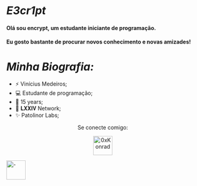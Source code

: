 #                                                                      *E3cr1pt*

#### Olá sou encrypt, um estudante iniciante de programação.
#### Eu gosto bastante de procurar novos conhecimento e novas amizades!
  

#                                                                    *Minha Biografia:*

-  ⚡ Vinícius Medeiros;
-  💻 Estudante de programação;
-  🎒 15 years;
-  🧪 𝐋𝐗𝐗𝐈𝐕 Network;
-  ✨ Patolinor Labs;
<p align="center"> Se conecte comigo:
</p>

<p align="center">
<a href="https://instagram.com/m.s.swindler" target="blank"><img align="center" src="https://media.discordapp.net/attachments/768926761844211753/792033941666004992/desconhecido.png?width=225&height=225" alt="0xKonrad" height="50" width="50"</a>
</a>     
</p>
  <a href="https://discordapp.com" target="blank"><img align="center" src="https://cdn.discordapp.com/attachments/690376327555055626/796963704473255936/discord_1.png" alt="- "E3cr1pt" 愛
#1974" height="50" width="50"</a>
</p>
